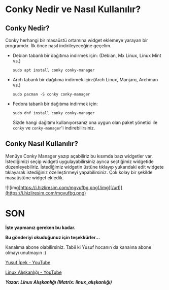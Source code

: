 # Conky Nedir ve Nasıl Kullanılır?

## Conky Nedir?

Conky herhangi bir masaüstü ortamına widget eklemeye yarayan bir programdır. İlk önce nasıl indirileyeceğine geçelim.

- Debian tabanlı bir dağıtıma indirmek için: (Debian, Mx Linux, Linux Mint vs.)
  
      sudo apt install conky conky-manager

- Arch tabanlı bir dağıtıma indirmek için:(Arch Linux, Manjaro, Archman vs.)
  
      sudo pacman -S conky conky-manager

- Fedora tabanlı bir dağıtıma indirmek için:
  
      sudo dnf install conky conky-manager
  
  Sizde hangi dağıtımı kullanıyorsanız ona uygun olan paket yönetici ile `conky` ve `conky-manager`'i indirebilirsiniz.

## Conky Nasıl Kullanılır?

Menüye Conky Manager yazıp açabiliriz bu kısımda bazı widgetler var. İstediğimizi seçip  widgeti uygulayabilirsiniz ayrıca seçtiğimiz widgetide düzenleyebiliriz. İstediğimiz widgetin üstüne tıklayıp yukarıdaki edit widgete tıklayarak istediğiniz özelleştirmeyi yapabilirsiniz. Çok kolay bir şekilde masaüstüne widget ekledik.

![![img]https://i.hizliresim.com/mgvufbg.png[/img][/url]](https://i.hizliresim.com/mgvufbg.png)

# SON

**İşte yapmanız gereken bu kadar.**

**Bu gönderiyi okuduğunuz için teşekkürler...**



Kanalıma abone olabilirsiniz. Tabii ki Yusuf hocanın da kanalına abone olmayı unutmayın :)

[Yusuf İpek - YouTube](https://www.youtube.com/channel/UCVBX2n_5egE9XuJL8NUS0Xg)

[Linux Alışkanlığı - YouTube](https://www.youtube.com/channel/UCPD2gLvOGxgT8Yp4JbIB3tw)



***Yazar: Linux Alışkanlığı  (Matrix: linux_alışkanlığı)***
